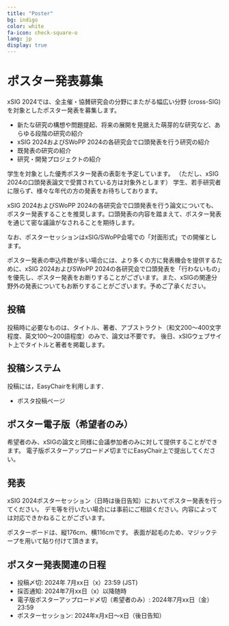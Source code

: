 ```yaml
---
title: "Poster"
bg: indigo
color: white
fa-icon: check-square-o
lang: jp
display: true
---
```

<a name="poster"></a>

# ポスター発表募集

xSIG 2024では、全主催・協賛研究会の分野にまたがる幅広い分野 (cross-SIG) を対象としたポスター発表を募集します。

- 新たな研究の構想や問題提起、将来の展開を見据えた萌芽的な研究など、あらゆる段階の研究の紹介
- xSIG 2024およびSWoPP 2024の各研究会で口頭発表を行う研究の紹介
- 既発表の研究の紹介
- 研究・開発プロジェクトの紹介

学生を対象とした優秀ポスター発表の表彰を予定しています。
（ただし、xSIG 2024の口頭発表論文で受賞されている方は対象外とします）
学生、若手研究者に限らず、様々な年代の方の発表をお待ちしております。

xSIG 2024およびSWoPP 2024の各研究会で口頭発表を行う論文についても、ポスター発表することを推奨します。口頭発表の内容を踏まえて、ポスター発表を通じて密な議論がなされることを期待します。

なお、ポスターセッションはxSIG/SWoPP会場での「対面形式」での開催とします。

ポスター発表の申込件数が多い場合には、より多くの方に発表機会を提供するために、xSIG 2024およびSWoPP 2024の各研究会で口頭発表を「行わないもの」を優先し、ポスター発表をお断りすることがございます。また、xSIGの関連分野外の発表についてもお断りすることがございます。予めご了承ください。

投稿
--------------------

投稿時に必要なものは、タイトル、著者、アブストラクト（和文200〜400文字程度、英文100〜200語程度）のみで、論文は不要です。
後日、xSIGウェブサイト上でタイトルと著者を掲載します。

投稿システム
--------------------
投稿には，EasyChairを利用します．
- ポスタ投稿ページ


ポスター電子版（希望者のみ）
--------------------

希望者のみ、xSIGの論文と同様に会議参加者のみに対して提供することができます。
電子版ポスターアップロード〆切までにEasyChair上で提出してください。

発表
--------------------

xSIG 2024ポスターセッション（日時は後日告知）においてポスター発表を行ってください。
デモ等を行いたい場合には事前にご相談ください。内容によっては対応できかねることがございます。

ポスターボードは、縦176cm、横116cmです。
表面が起毛のため、マジックテープを用いて貼り付けて頂きます。


ポスター発表関連の日程
--------------------

- 投稿〆切: 2024年 7月xx日（x）23:59 (JST)
- 採否通知: 2024年7月xx日（x）以降随時
- 電子版ポスターアップロード〆切（希望者のみ）: 2024年7月xx日（金）23:59
- ポスターセッション: 2024年x月x日〜x日（後日告知）
